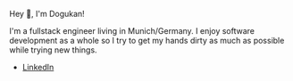 Hey 👋, I'm Dogukan!

I'm a fullstack engineer living in Munich/Germany. I enjoy software development as a whole so I try to get my hands dirty as much as possible while trying new things.

 - [LinkedIn](https://www.linkedin.com/in/efekarasakal/)

<!--
there be dragons
-->
